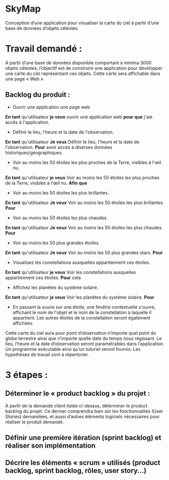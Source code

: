 # SkyMap
Conception d’une application pour visualiser la carte du ciel à partir d’une base de données d’objets célestes

# Travail demandé : 
A partir d’une base de données disponible comportant à minima 3000 objets célestes, l’objectif est de
construire une application pour développer une carte du ciel représentant ces objets. Cette carte sera
affichable dans une page « Web ».

## Backlog du produit :
- Ouvrir une application une page web

**En tant** qu'utilisateur **je veux** ouvrir une application web **pour que** j'aie accès à l'application.
- Définir le lieu, l'heure et la date de l'observation.

**En tant** qu'utilisateur **Je veux** Définir le lieu, l'heure et la date de l'observation. **Pour** avoir accès à diverses données historiques/géographiques.
- Voir au moins les 50 étoiles les plus proches de la Terre, visibles à l'œil nu.

**En tant** qu'utilisateur **je veux** Voir au moins les 50 étoiles les plus proches de la Terre, visibles à l'œil nu. **Afin que** 
- Voir au moins les 50 étoiles les plus brillantes.

**En tant** qu'utilisateur **Je veux** Voir au moins les 50 étoiles les plus brillantes. **Pour** 
- Voir au moins les 50 étoiles les plus chaudes.

**En tant** qu'utilisateur **Je veux** Voir au moins les 50 étoiles les plus chaudes. **Pour** 
- Voir au moins les 50 plus grandes étoiles.

**En tant** qu'utilisateur **Je veux** Voir au moins les 50 plus grandes stars. **Pour** 
- Visualisez les constellations auxquelles appartiennent ces étoiles.

**En tant** qu'utilisateur **je veux** Voir les constellations auxquelles appartiennent ces étoiles. **Pour** cela 
- Affichez les planètes du système solaire.

**En tant** qu'utilisateur **je veux** Voir les planètes du système solaire. **Pour**
- En passant la souris sur une étoile, une fenêtre contextuelle s'ouvre, affichant le nom de l'objet et le nom de la constellation à laquelle il appartient. Les autres étoiles de la constellation seront également affichées.

Cette carte du ciel aura pour point d’observation n’importe quel point du globe terrestre ainsi que
n’importe quelle date du temps nous régissant. Le lieu, l’heure et la date d’observation seront
paramétrables dans l’application. Un programme exécutable ainsi qu’un tutoriel seront fournis.
Les hypothèses de travail sont à répertorier.

# 3 étapes :
## Déterminer le « product backlog » du projet :
A partir de la demande client listée ci-dessus, déterminer le product backlog du projet.
Ce dernier comprendra bien sûr les fonctionnalités (User Stories) demandées, et aussi d’autres éléments
logiciels nécessaires pour réaliser le produit demandé.
## Définir une première itération (sprint backlog) et réaliser son implémentation
## Décrire les éléments « scrum » utilisés (product backlog, sprint backlog, rôles, user story…) 
